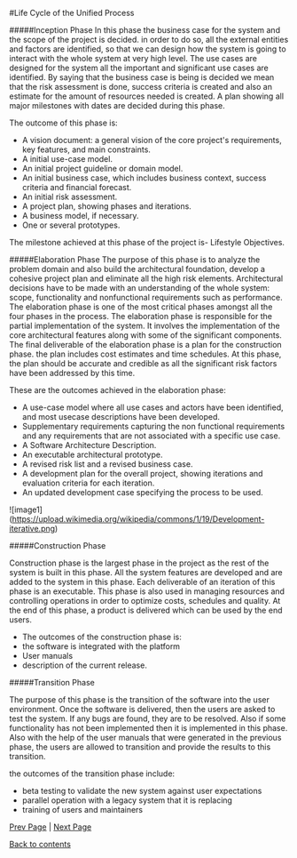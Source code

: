 #Life Cycle of the Unified Process

#####Inception Phase
In this phase the business case for the system and the scope of the project is decided. in order to do so, all the external entities and factors are identified, so that we can design how the system is going to interact with the whole system at very high level. The use cases are designed for the system all the important and significant use cases are identified. By saying that the business case is being is decided we mean that the risk assessment is done, success criteria is created and also an estimate for the amount of resources needed is created. A plan showing all major milestones with dates are decided during this phase.

The outcome of this phase is:
* A vision document: a general vision of the core project's requirements, key features, and main constraints.
* A initial use-case model.
* An initial project guideline or domain model.
* An initial business case, which includes business context, success criteria and financial forecast. 
* An initial risk assessment. 
* A project plan, showing phases and iterations.
* A business model, if necessary. 
* One or several prototypes. 
 
The milestone achieved at this phase of the project is- Lifestyle Objectives.


#####Elaboration Phase
The purpose of this phase is to analyze the problem domain and also build the architectural foundation, develop a cohesive project plan and eliminate all the high risk elements. Architectural decisions have to be made with an understanding of the whole system: scope, functionality and nonfunctional requirements such as performance. 
The elaboration phase is one of the most critical phases amongst all the four phases in the process. The elaboration phase is responsible for the partial implementation of the system. It involves the implementation of the core architectural features along with some of the significant components.  The final deliverable of the elaboration phase is a plan for the construction phase. the plan includes cost estimates and time schedules. At this phase, the plan should be accurate and credible as all the significant risk factors have been addressed by this time.

These are the outcomes achieved in the elaboration phase:
* A use-case model where all use cases and actors have been identified, and most usecase descriptions have been developed.
* Supplementary requirements capturing the non functional requirements and any requirements that are not associated with a specific use case.
* A Software Architecture Description.
* An executable architectural prototype. 
* A revised risk list and a revised business case. 
* A development plan for the overall project, showing iterations and evaluation criteria for each iteration. 
* An updated development case specifying the process to be used. 

![image1] (https://upload.wikimedia.org/wikipedia/commons/1/19/Development-iterative.png)

#####Construction Phase

Construction phase is the largest phase in the project as the rest of the system is built in this phase. All the system features are developed and are added to the system in this phase.  Each deliverable of an iteration of this phase is an executable. This phase is also used in managing resources and controlling operations in order to optimize costs, schedules and quality.  At the end of this phase, a product is delivered which can be used by the end users.

* The outcomes of the construction phase is:
* the software is integrated with the platform
* User manuals
* description of the current release.


#####Transition Phase

The purpose of this phase is the transition of the software into the user environment. Once the software is delivered, then the users are asked to test the system. If any bugs are found, they are to be resolved. Also if some functionality has not been implemented then it is implemented in this phase. Also with the help of the user manuals that were generated in the previous phase, the users are allowed to transition and provide the results to this transition.

the outcomes of the transition phase include:
* beta testing to validate the new system against user expectations 
* parallel operation with a legacy system that it is replacing
* training of users and maintainers
  


[Prev Page](https://github.com/Krithika-Balan2290/Rational-Unified-Process/blob/master/docs/unified.md) | [Next Page](https://github.com/Krithika-Balan2290/Rational-Unified-Process/blob/master/docs/RUP.md)
 
 [Back to contents](https://github.com/Krithika-Balan2290/Rational-Unified-Process/blob/master/Index.md)
